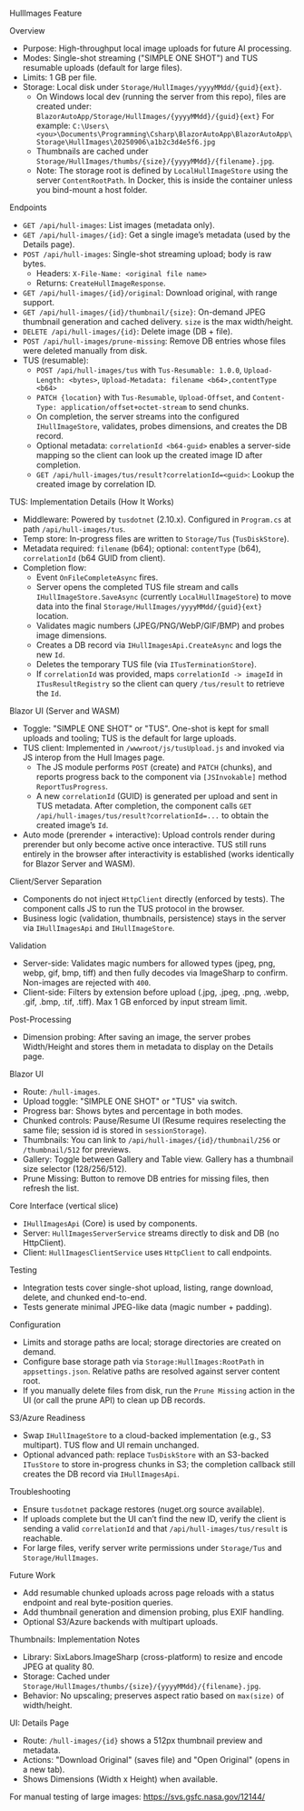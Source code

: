 HullImages Feature

Overview
- Purpose: High-throughput local image uploads for future AI processing.
- Modes: Single-shot streaming ("SIMPLE ONE SHOT") and TUS resumable uploads (default for large files).
- Limits: 1 GB per file.
- Storage: Local disk under `Storage/HullImages/yyyyMMdd/{guid}{ext}`.
  - On Windows local dev (running the server from this repo), files are created under:
    `BlazorAutoApp/Storage/HullImages/{yyyyMMdd}/{guid}{ext}`
    For example:
    `C:\Users\<you>\Documents\Programming\Csharp\BlazorAutoApp\BlazorAutoApp\Storage\HullImages\20250906\a1b2c3d4e5f6.jpg`
  - Thumbnails are cached under `Storage/HullImages/thumbs/{size}/{yyyyMMdd}/{filename}.jpg`.
  - Note: The storage root is defined by `LocalHullImageStore` using the server `ContentRootPath`. In Docker, this is inside the container unless you bind-mount a host folder.

Endpoints
- `GET /api/hull-images`: List images (metadata only).
- `GET /api/hull-images/{id}`: Get a single image’s metadata (used by the Details page).
- `POST /api/hull-images`: Single-shot streaming upload; body is raw bytes.
  - Headers: `X-File-Name: <original file name>`
  - Returns: `CreateHullImageResponse`.
- `GET /api/hull-images/{id}/original`: Download original, with range support.
- `GET /api/hull-images/{id}/thumbnail/{size}`: On-demand JPEG thumbnail generation and cached delivery. `size` is the max width/height.
- `DELETE /api/hull-images/{id}`: Delete image (DB + file).
- `POST /api/hull-images/prune-missing`: Remove DB entries whose files were deleted manually from disk.
- TUS (resumable):
  - `POST /api/hull-images/tus` with `Tus-Resumable: 1.0.0`, `Upload-Length: <bytes>`, `Upload-Metadata: filename <b64>,contentType <b64>`
  - `PATCH {location}` with `Tus-Resumable`, `Upload-Offset`, and `Content-Type: application/offset+octet-stream` to send chunks.
  - On completion, the server streams into the configured `IHullImageStore`, validates, probes dimensions, and creates the DB record.
  - Optional metadata: `correlationId <b64-guid>` enables a server-side mapping so the client can look up the created image ID after completion.
  - `GET /api/hull-images/tus/result?correlationId=<guid>`: Lookup the created image by correlation ID.

TUS: Implementation Details (How It Works)
- Middleware: Powered by `tusdotnet` (2.10.x). Configured in `Program.cs` at path `/api/hull-images/tus`.
- Temp store: In-progress files are written to `Storage/Tus` (`TusDiskStore`).
- Metadata required: `filename` (b64); optional: `contentType` (b64), `correlationId` (b64 GUID from client).
- Completion flow:
  - Event `OnFileCompleteAsync` fires.
  - Server opens the completed TUS file stream and calls `IHullImageStore.SaveAsync` (currently `LocalHullImageStore`) to move data into the final `Storage/HullImages/yyyyMMdd/{guid}{ext}` location.
  - Validates magic numbers (JPEG/PNG/WebP/GIF/BMP) and probes image dimensions.
  - Creates a DB record via `IHullImagesApi.CreateAsync` and logs the new `Id`.
  - Deletes the temporary TUS file (via `ITusTerminationStore`).
  - If `correlationId` was provided, maps `correlationId -> imageId` in `ITusResultRegistry` so the client can query `/tus/result` to retrieve the `Id`.

Blazor UI (Server and WASM)
- Toggle: "SIMPLE ONE SHOT" or "TUS". One-shot is kept for small uploads and tooling; TUS is the default for large uploads.
- TUS client: Implemented in `/wwwroot/js/tusUpload.js` and invoked via JS interop from the Hull Images page.
  - The JS module performs `POST` (create) and `PATCH` (chunks), and reports progress back to the component via `[JSInvokable]` method `ReportTusProgress`.
  - A new `correlationId` (GUID) is generated per upload and sent in TUS metadata. After completion, the component calls `GET /api/hull-images/tus/result?correlationId=...` to obtain the created image’s `Id`.
- Auto mode (prerender + interactive): Upload controls render during prerender but only become active once interactive. TUS still runs entirely in the browser after interactivity is established (works identically for Blazor Server and WASM).

Client/Server Separation
- Components do not inject `HttpClient` directly (enforced by tests). The component calls JS to run the TUS protocol in the browser.
- Business logic (validation, thumbnails, persistence) stays in the server via `IHullImagesApi` and `IHullImageStore`.

Validation
- Server-side: Validates magic numbers for allowed types (jpeg, png, webp, gif, bmp, tiff) and then fully decodes via ImageSharp to confirm. Non-images are rejected with `400`.
- Client-side: Filters by extension before upload (.jpg, .jpeg, .png, .webp, .gif, .bmp, .tif, .tiff). Max 1 GB enforced by input stream limit.

Post-Processing
- Dimension probing: After saving an image, the server probes Width/Height and stores them in metadata to display on the Details page.

Blazor UI
- Route: `/hull-images`.
- Upload toggle: "SIMPLE ONE SHOT" or "TUS" via switch.
- Progress bar: Shows bytes and percentage in both modes.
- Chunked controls: Pause/Resume UI (Resume requires reselecting the same file; session id is stored in `sessionStorage`).
- Thumbnails: You can link to `/api/hull-images/{id}/thumbnail/256` or `/thumbnail/512` for previews.
- Gallery: Toggle between Gallery and Table view. Gallery has a thumbnail size selector (128/256/512).
- Prune Missing: Button to remove DB entries for missing files, then refresh the list.

Core Interface (vertical slice)
- `IHullImagesApi` (Core) is used by components.
- Server: `HullImagesServerService` streams directly to disk and DB (no HttpClient).
- Client: `HullImagesClientService` uses `HttpClient` to call endpoints.

Testing
- Integration tests cover single-shot upload, listing, range download, delete, and chunked end-to-end.
- Tests generate minimal JPEG-like data (magic number + padding).

Configuration
- Limits and storage paths are local; storage directories are created on demand.
 - Configure base storage path via `Storage:HullImages:RootPath` in `appsettings.json`. Relative paths are resolved against server content root.
 - If you manually delete files from disk, run the `Prune Missing` action in the UI (or call the prune API) to clean up DB records.

S3/Azure Readiness
- Swap `IHullImageStore` to a cloud-backed implementation (e.g., S3 multipart). TUS flow and UI remain unchanged.
- Optional advanced path: replace `TusDiskStore` with an S3-backed `ITusStore` to store in-progress chunks in S3; the completion callback still creates the DB record via `IHullImagesApi`.

Troubleshooting
- Ensure `tusdotnet` package restores (nuget.org source available).
- If uploads complete but the UI can’t find the new ID, verify the client is sending a valid `correlationId` and that `/api/hull-images/tus/result` is reachable.
- For large files, verify server write permissions under `Storage/Tus` and `Storage/HullImages`.

Future Work
- Add resumable chunked uploads across page reloads with a status endpoint and real byte-position queries.
- Add thumbnail generation and dimension probing, plus EXIF handling.
- Optional S3/Azure backends with multipart uploads.
  
Thumbnails: Implementation Notes
- Library: SixLabors.ImageSharp (cross-platform) to resize and encode JPEG at quality 80.
- Storage: Cached under `Storage/HullImages/thumbs/{size}/{yyyyMMdd}/{filename}.jpg`.
- Behavior: No upscaling; preserves aspect ratio based on `max(size)` of width/height.

UI: Details Page
- Route: `/hull-images/{id}` shows a 512px thumbnail preview and metadata.
- Actions: "Download Original" (saves file) and "Open Original" (opens in a new tab).
 - Shows Dimensions (Width x Height) when available.

For manual testing of large images:
https://svs.gsfc.nasa.gov/12144/
